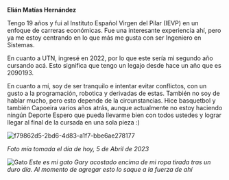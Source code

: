 **Elián Matías Hernández**

Tengo 19 años y fui al Instituto Español Virgen del Pilar (IEVP) en un enfoque de carreras económicas. Fue una interesante experiencia ahí, pero ya me estoy centrando en lo que más me gusta con ser Ingeniero en Sistemas.

En cuanto a UTN, ingresé en 2022, por lo que este sería mi segundo año cursando acá. Esto significa que tengo un legajo desde hace un año que es 2090193.

En cuanto a mí, soy de ser tranquilo e intentar evitar conflictos, con un gusto a la programación, robotica y derivadas de estas. También no soy de hablar mucho, pero esto depende de la circunstancias.
Hice basquetbol y también Capoeira varios años atrás, aunque actualmente no estoy haciendo ningún Deporte
Espero que pueda llevarme bien con todos ustedes y lograr llegar al final de la cursada en una sola pieza :)

![f79862d5-2bd6-4d83-a1f7-bbe6ae278177](https://user-images.githubusercontent.com/73329381/230190918-a0c6b991-d307-46ba-ac34-c3e3cb2a4577.jpg)

*Foto mía tomada el día de hoy, 5 de Abril de 2023*

![Gato](https://user-images.githubusercontent.com/73329381/231934867-07e48a06-7942-45a2-b782-970a2a47848e.jpg)
*Este es mi gato Gary acostado encima de mi ropa tirada tras un duro día. Al momento de agregar esto lo saque a la fuerza de ahí*

